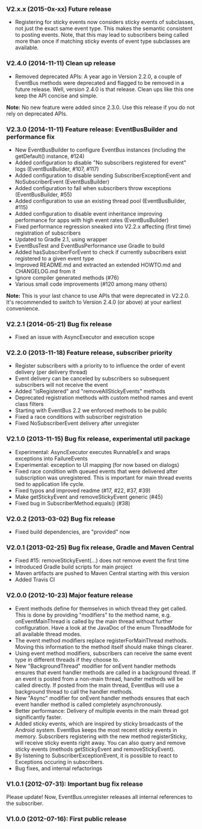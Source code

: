 ### V2.x.x (2015-0x-xx) Future release
* Registering for sticky events now considers sticky events of subclasses, not just the exact same event type. This makes the semantic consistent to posting events. Note, that this may lead to subscribers being called more than once if matching sticky events of event type subclasses are available.

### V2.4.0 (2014-11-11) Clean up release
* Removed deprecated APIs: A year ago in Version 2.2.0, a couple of EventBus methods were deprecated and flagged to be removed in a future release. Well, version 2.4.0 is that release. Clean ups like this one keep the API concise and simple.

**Note:** No new feature were added since 2.3.0. Use this release if you do not rely on deprecated APIs.

### V2.3.0 (2014-11-11) Feature release: EventBusBuilder and performance fix
* New EventBusBuilder to configure EventBus instances (including the getDefault() instance, #124)
* Added configuration to disable "No subscribers registered for event" logs (EventBusBuilder, #107, #117)
* Added configuration to disable sending SubscriberExceptionEvent and NoSubscriberEvent (EventBusBuilder)
* Added configuration to fail when subscribers throw exceptions (EventBusBuilder, #55)
* Added configuration to use an existing thread pool (EventBusBuilder, #115)
* Added configuration to disable event inheritance improving performance for apps with high event rates (EventBusBuilder)
* Fixed performance regression sneaked into V2.2.x affecting (first time) registration of subscribers
* Updated to Gradle 2.1, using wrapper
* EventBusTest and EventBusPerformance use Gradle to build
* Added hasSubscriberForEvent to check if currently subscribers exist registered to a given event type
* Improved README.md and extracted an extended HOWTO.md and CHANGELOG.md from it
* Ignore compiler generated methods (#76)
* Various small code improvements (#120 among many others)

**Note:** This is your last chance to use APIs that were deprecated in V2.2.0. It's recommended to switch to Version 2.4.0 (or above) at your earliest convenience.

### V2.2.1 (2014-05-21) Bug fix release
* Fixed an issue with AsyncExecutor and execution scope

### V2.2.0 (2013-11-18) Feature release, subscriber priority
* Register subscribers with a priority to to influence the order of event delivery (per delivery thread)
* Event delivery can be canceled by subscribers so subsequent subscribers will not receive the event
* Added "isRegistered" and "removeAllStickyEvents" methods
* Deprecated registration methods with custom method names and event class filters
* Starting with EventBus 2.2 we enforced methods to be public
* Fixed a race conditions with subscriber registration
* Fixed NoSubscriberEvent delivery after unregister

### V2.1.0 (2013-11-15) Bug fix release, experimental util package
* Experimental: AsyncExecutor executes RunnableEx and wraps exceptions into FailureEvents
* Experimental: exception to UI mapping (for now based on dialogs)
* Fixed race condition with queued events that were delivered after subscription was unregistered. This is important for main thread events tied to application life cycle.
* Fixed typos and improved readme (#17, #22, #37, #39)
* Make getStickyEvent and removeStickyEvent generic (#45)
* Fixed bug in SubscriberMethod.equals() (#38)

### V2.0.2 (2013-03-02) Bug fix release
* Fixed build dependencies, are "provided" now

### V2.0.1 (2013-02-25) Bug fix release, Gradle and Maven Central
* Fixed #15: removeStickyEvent(...) does not remove event the first time
* Introduced Gradle build scripts for main project
* Maven artifacts are pushed to Maven Central starting with this version
* Added Travis CI

### V2.0.0 (2012-10-23) Major feature release
* Event methods define for themselves in which thread they get called. This is done by providing "modifiers" to the method name, e.g. onEventMainThread is called by the main thread without further configuration. Have a look at the JavaDoc of the enum ThreadMode for all available thread modes.
* The event method modifiers replace registerForMainThread methods. Moving this information to the method itself should make things clearer.
* Using event method modifiers, subscribers can receive the same event type in different threads if they choose to.
* New "BackgroundThread" modifier for onEvent handler methods ensures that event handler methods are called in a background thread. If an event is posted from a non-main thread, handler methods will be called directly. If posted from the main thread, EventBus will use a background thread to call the handler methods.
* New "Async" modifier for onEvent handler methods ensures that each event handler method is called completely asynchronously.
* Better performance: Delivery of multiple events in the main thread got significantly faster.
* Added sticky events, which are inspired by sticky broadcasts of the Android system. EventBus keeps the most recent sticky events in memory. Subscribers registering with the new method registerSticky, will receive sticky events right away. You can also query and remove sticky events (methods getStickyEvent and removeStickyEvent).
* By listening to SubscriberExceptionEvent, it is possible to react to Exceptions occuring in subscribers.
* Bug fixes, and internal refactorings

### V1.0.1 (2012-07-31): Important bug fix release
Please update! Now, EventBus.unregister releases all internal references to the subscriber.

### V1.0.0 (2012-07-16): First public release
